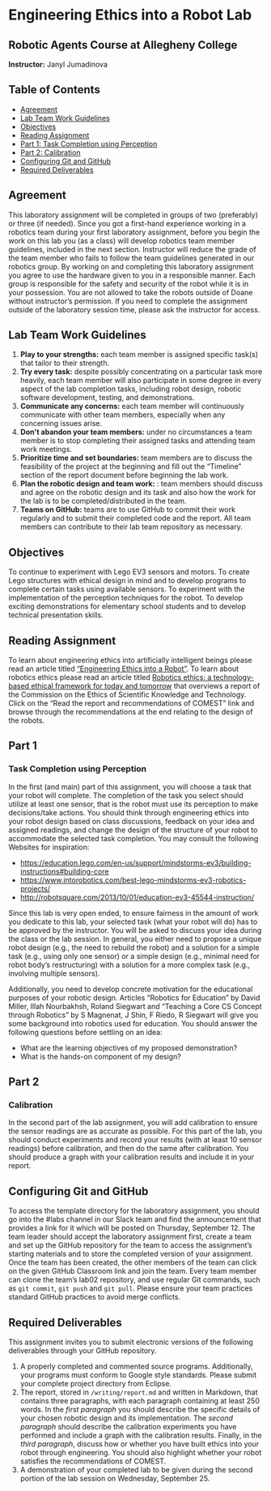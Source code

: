 # Engineering Ethics into a Robot Lab

## Robotic Agents Course at Allegheny College

**Instructor:** Janyl Jumadinova

## Table of Contents

* [Agreement](#Agreement)
* [Lab Team Work Guidelines](#lab-team-work-guidelines)
* [Objectives](#objectives)
* [Reading Assignment](#reading-assignment)
* [Part 1: Task Completion using Perception](#part-1)
* [Part 2: Calibration](#part-2)
* [Configuring Git and GitHub](#Configuring-Git-and-GitHub)
* [Required Deliverables](#required-deliverables)

## Agreement

This laboratory assignment will be completed in groups of two (preferably) or three (if needed). Since you got a first-hand experience working in a robotics team during your first laboratory assignment, before you begin the work on this lab you (as a class) will develop robotics team member guidelines, included in the next section. Instructor will reduce the grade of the team member who fails to follow the team guidelines generated in our robotics group.
By working on and completing this laboratory assignment you agree to use the hardware given to you in a responsible manner. Each group is responsible for the safety and security of the robot while it is in your possession. You are not allowed to take the robots outside of Doane without instructor’s permission. If you need to complete the assignment outside of the laboratory session time, please ask the instructor for access.

## Lab Team Work Guidelines

1. **Play to your strengths:** each team member is assigned specific task(s) that tailor to their strength.
2. **Try every task:**  despite possibly concentrating on a particular task more heavily, each team member will also participate in some degree in every aspect of the lab completion tasks, including robot design, robotic software development, testing, and demonstrations.
3. **Communicate any concerns:** each team member will continuously communicate with other team members, especially when any concerning issues arise.
4. **Don't abandon your team members:** under no circumstances a team member is to stop completing their assigned tasks and attending team work meetings.
5. **Prioritize time and set boundaries:** team members are to discuss the feasibility of the project at the beginning and fill out the “Timeline” section of the report document before beginning the lab work.
6. **Plan the robotic design and team work:** : team members should discuss and agree on the robotic design and its task and also how the work for the lab is to be completed/distributed in the team.
7. **Teams on GitHub:** teams are to use GitHub to  commit their work regularly and to submit their completed code and the report. All team members can contribute to their lab team repository as necessary.

## Objectives
To continue to experiment with Lego EV3 sensors and motors. To create Lego structures with ethical design in mind and to develop programs to complete certain tasks using available sensors. To experiment with the implementation of the perception techniques for the robot. To develop exciting demonstrations for elementary school students and to develop technical presentation skills.

## Reading Assignment
To learn about engineering ethics into artificially intelligent beings please read an article titled
[“Engineering Ethics into a Robot”](https://www.eetimes.com/author.asp?section_id=36&doc_id=1323081).
To learn about robotics ethics please read an article titled
[Robotics ethics: a technology-based ethical framework for today and tomorrow](http://www.unesco.org/new/en/social-and-human-sciences/themes/bioethics/sv0/news/robotics_ethics_a_technology_based_ethical_framework_for_to/) that overviews a report of the Commission on the Ethics of Scientific Knowledge and Technology. Click on the “Read the report and recommendations of COMEST” link and browse through the recommendations at the end relating to the design of the robots.

## Part 1
### Task Completion using Perception
In the first (and main) part of this assignment, you will choose a task that your robot will complete.
The completion of the task you select should utilize at least one sensor, that is the robot must use
its perception to make decisions/take actions. You should think through engineering ethics into
your robot design based on class discussions, feedback on your idea and assigned readings, 
and change the design of the structure of your robot to accommodate the selected task completion.
You may consult the following Websites for inspiration:

* https://education.lego.com/en-us/support/mindstorms-ev3/building-instructions#building-core
* https://www.intorobotics.com/best-lego-mindstorms-ev3-robotics-projects/
* http://robotsquare.com/2013/10/01/education-ev3-45544-instruction/

Since this lab is very open ended, to ensure fairness in the amount of work you dedicate to this lab, your selected task (what your robot will do) has to be approved by the instructor. You will be asked to discuss your idea during the class or the lab session. In general, you either need to propose a unique robot design (e.g., the need to rebuild the robot) and a solution for a simple task (e.g., using only one sensor) or a simple design (e.g., minimal need for robot body’s restructuring) with a solution for a more complex task (e.g., involving multiple sensors).

Additionally, you need to develop concrete motivation for the educational purposes of your robotic design. Articles “Robotics for Education” by David Miller, Illah Nourbakhsh, Roland Siegwart and “Teaching a Core CS Concept through Robotics” by S Magnenat, J Shin, F Riedo, R Siegwart will give you some background into robotics used for education. You should answer the following questions before settling on an idea:
* What are the learning objectives of my proposed demonstration?
* What is the hands-on component of my design?

## Part 2
### Calibration
In the second part of the lab assignment, you will add calibration to ensure the sensor readings are as accurate as possible. For this part of the lab, you should conduct experiments and record your results (with at least 10 sensor readings) before calibration, and then do the same after calibration. You should produce a graph with your calibration results and include it in your report.

## Configuring Git and GitHub

To access the template directory for the laboratory assignment, you should go into the #labs channel in our Slack team and find the announcement that provides a link for it which will be posted  on Thursday, September 12. The team leader should accept the laboratory assignment first, create a team and set up the GitHub repository for the team to access the assignment’s starting materials and to store the completed version of your assignment. Once the team has been created, the other members of the team can click on the given GitHub Classroom link and join the team. Every team member can clone the team’s lab02 repository, and use regular Git commands, such
as `git commit`, `git push` and `git pull`. Please ensure your team practices standard GitHub practices to avoid merge conflicts.

## Required Deliverables
This assignment invites you to submit electronic versions of the following deliverables through your GitHub repository.
1. A properly completed and commented source programs. Additionally, your programs must conform to Google style standards. Please submit your complete project directory from Eclipse.
2. The report, stored in `/writing/report.md` and written in Markdown, that contains three paragraphs, with each paragraph containing at least 250 words. In the _first paragraph_ you should describe the specific details of your chosen robotic design and its implementation. The _second paragraph_ should describe the calibration experiments you have performed and include a graph with the calibration results. Finally, in the _third paragraph_, discuss how or whether you have built ethics into your robot through engineering. You should also highlight whether your robot satisfies the recommendations of COMEST.
3. A demonstration of your completed lab to be given during the second portion of the lab session on Wednesday, September 25.
